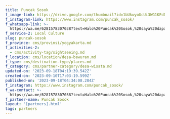 ```yaml
---
title: Puncak Sosok
f_image-link: https://drive.google.com/thumbnail?id=1bUkwyoUcUi3WG1KFdDTrzFd38cV2K3pp
f_instagram-link: https://www.instagram.com/puncak_sosok/
f_whatsapp-link: >-
  https://wa.me/6281578307038?text=Halo%20Puncak%20Sosok,%20saya%20dapat%20info%20dari%20@loocale.id%20dan%20punya%20pertanyaan
f_service-2: Local Culture
slug: puncak-sosok
f_province: cms/provinsi/yogyakarta.md
f_activities-2:
  - cms/activity-tag/sightseeing.md
f_location: cms/location/desa-bawuran.md
f_type: cms/destination-type/places.md
f_category: cms/partner-category/desa-wisata.md
updated-on: '2023-09-18T04:19:39.542Z'
created-on: '2023-09-10T17:03:19.599Z'
published-on: '2023-09-18T04:34:08.284Z'
f_instagram: https://www.instagram.com/puncak_sosok/
f_wa-contact: >-
  https://wa.me/6281578307038?text=Halo%20Puncak%20Sosok,%20saya%20dapat%20info%20dari%20@loocale.id%20dan%20punya%20pertanyaan
f_partner-name: Puncak Sosok
layout: '[partners].html'
tags: partners
---
```




